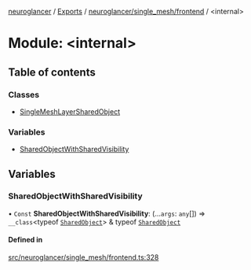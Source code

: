 [neuroglancer](../README.md) / [Exports](../modules.md) / [neuroglancer/single\_mesh/frontend](neuroglancer_single_mesh_frontend.md) / <internal\>

# Module: <internal\>

## Table of contents

### Classes

- [SingleMeshLayerSharedObject](../classes/neuroglancer_single_mesh_frontend._internal_.SingleMeshLayerSharedObject.md)

### Variables

- [SharedObjectWithSharedVisibility](neuroglancer_single_mesh_frontend._internal_.md#sharedobjectwithsharedvisibility)

## Variables

### SharedObjectWithSharedVisibility

• `Const` **SharedObjectWithSharedVisibility**: (...`args`: `any`[]) => `__class`<typeof [`SharedObject`](../classes/neuroglancer_worker_rpc.SharedObject.md)\> & typeof [`SharedObject`](../classes/neuroglancer_worker_rpc.SharedObject.md)

#### Defined in

[src/neuroglancer/single_mesh/frontend.ts:328](https://github.com/ActiveBrainAtlas2/neuroglancer/blob/91617476/src/neuroglancer/single_mesh/frontend.ts#L328)
